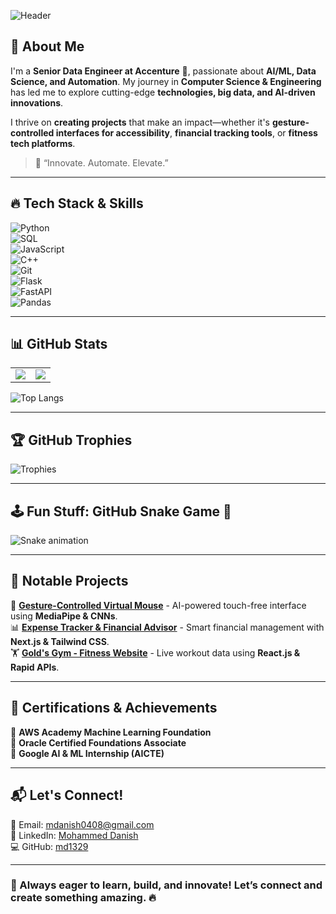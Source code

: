 

![Header](https://capsule-render.vercel.app/api?type=waving&color=0:1E90FF,100:00FA9A&height=200&section=header&text=%20Mohammed%20Danish&fontSize=50&fontColor=FFFFFF)

## 🚀 About Me  
I'm a **Senior Data Engineer at Accenture** 🏢, passionate about **AI/ML, Data Science, and Automation**. My journey in **Computer Science & Engineering** has led me to explore cutting-edge **technologies, big data, and AI-driven innovations**.

I thrive on **creating projects** that make an impact—whether it's **gesture-controlled interfaces for accessibility**, **financial tracking tools**, or **fitness tech platforms**.  

> 🚀 “Innovate. Automate. Elevate.”  

---

## 🔥 Tech Stack & Skills  
![Python](https://img.shields.io/badge/Python-FFD43B?style=flat-square&logo=python&logoColor=blue)  
![SQL](https://img.shields.io/badge/SQL-4479A1?style=flat-square&logo=mysql&logoColor=white)  
![JavaScript](https://img.shields.io/badge/JavaScript-F7DF1E?style=flat-square&logo=javascript&logoColor=black)  
![C++](https://img.shields.io/badge/C++-00599C?style=flat-square&logo=c%2B%2B&logoColor=white)  
![Git](https://img.shields.io/badge/Git-F05032?style=flat-square&logo=git&logoColor=white)  
![Flask](https://img.shields.io/badge/Flask-000000?style=flat-square&logo=flask&logoColor=white)  
![FastAPI](https://img.shields.io/badge/FastAPI-009688?style=flat-square&logo=fastapi&logoColor=white)  
![Pandas](https://img.shields.io/badge/Pandas-150458?style=flat-square&logo=pandas&logoColor=white)  

---

## 📊 GitHub Stats  
<table>
  <tr>
    <td>
      <img src="https://github-readme-streak-stats.herokuapp.com/?user=md1329&theme=tokyonight&hide_border=true" />
    </td>
    <td>
      <img src="https://github-readme-stats.vercel.app/api?username=md1329&show_icons=true&theme=tokyonight&hide_border=true" />
    </td>
  </tr>
</table>

![Top Langs](https://github-readme-stats.vercel.app/api/top-langs/?username=md1329&layout=compact&theme=tokyonight&hide_border=true)

---

## 🏆 GitHub Trophies  
![Trophies](https://github-profile-trophy.vercel.app/?username=md1329&theme=onedark&no-frame=true&row=1)

---

## 🕹️ Fun Stuff: GitHub Snake Game 🐍
![Snake animation](https://github.com/md1329/md1329/blob/output/github-contribution-grid-snake.svg)

---

## 🌟 Notable Projects  
🚀 **[Gesture-Controlled Virtual Mouse](#)** - AI-powered touch-free interface using **MediaPipe & CNNs**.  
📊 **[Expense Tracker & Financial Advisor](#)** - Smart financial management with **Next.js & Tailwind CSS**.  
🏋 **[Gold's Gym - Fitness Website](#)** - Live workout data using **React.js & Rapid APIs**.  

---

## 📜 Certifications & Achievements  
🏅 **AWS Academy Machine Learning Foundation**  
🏅 **Oracle Certified Foundations Associate**  
🏅 **Google AI & ML Internship (AICTE)**  

---

## 📬 Let's Connect!  
📧 Email: [mdanish0408@gmail.com](mailto:mdanish0408@gmail.com)  
🔗 LinkedIn: [Mohammed Danish](https://www.linkedin.com/in/mohammed-danish-261142252/)  
💻 GitHub: [md1329](https://github.com/md1329)  

---

### 🚀 Always eager to **learn, build, and innovate**! Let’s connect and create something amazing. 🔥
